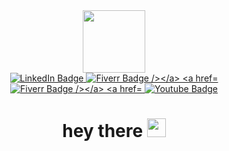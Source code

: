 
<div id="header" align="center">
  <img src="https://media.giphy.com/media/M9gbBd9nbDrOTu1Mqx/giphy.gif" width="100"/>
  <div id="badges">
  <a href="https://www.linkedin.com/in/muhammad-junaid-khan-26195a154/">
    <img src="https://img.shields.io/badge/LinkedIn-blue?style=for-the-badge&logo=linkedin&logoColor=white" alt="LinkedIn Badge"/>
  </a>
  <a href="https://www.fiverr.com/mjunaid07?up_rollout=true">
   <img src="https://img.shields.io/badge/fiverr-1DBF73?style=for-the-badge&logo=fiverr&logoColor=white" alt="Fiverr Badge /></a>
  <a href="https://www.upwork.com/freelancers/~01e6d8d4039e100aea">
   <img src="https://img.shields.io/badge/UpWork-6FDA44?style=for-the-badge&logo=Upwork&logoColor=white" alt="Fiverr Badge /></a>
  <a href="https://www.youtube.com/channel/UCgKKJmfVQTzQTB8YMrLAqBg">
    <img src="https://img.shields.io/badge/YouTube-red?style=for-the-badge&logo=youtube&logoColor=white" alt="Youtube Badge"/>
  </a>

</div>
  <img src="https://komarev.com/ghpvc/?username=jukha&style=flat-square&color=blue" alt=""/>
  <h1>
  hey there
  <img src="https://media.giphy.com/media/hvRJCLFzcasrR4ia7z/giphy.gif" width="30px"/>
</h1>
</div>

